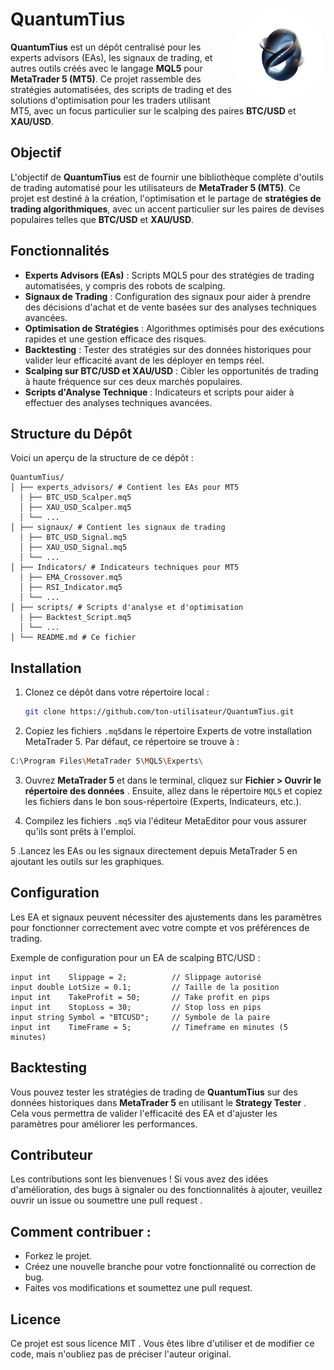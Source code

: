 # QuantumTius <img src="./quantum.png" alt="Doppo Bot" width="150" height="150" align="right" style="border-radius: 50%;">

**QuantumTius** est un dépôt centralisé pour les experts advisors (EAs), les signaux de trading, et autres outils créés avec le langage **MQL5** pour **MetaTrader 5 (MT5)**. Ce projet rassemble des stratégies automatisées, des scripts de trading et des solutions d'optimisation pour les traders utilisant MT5, avec un focus particulier sur le scalping des paires **BTC/USD** et **XAU/USD**.

## Objectif

L'objectif de **QuantumTius** est de fournir une bibliothèque complète d'outils de trading automatisé pour les utilisateurs de **MetaTrader 5 (MT5)**. Ce projet est destiné à la création, l'optimisation et le partage de **stratégies de trading algorithmiques**, avec un accent particulier sur les paires de devises populaires telles que **BTC/USD** et **XAU/USD**.

## Fonctionnalités

- **Experts Advisors (EAs)** : Scripts MQL5 pour des stratégies de trading automatisées, y compris des robots de scalping.
- **Signaux de Trading** : Configuration des signaux pour aider à prendre des décisions d'achat et de vente basées sur des analyses techniques avancées.
- **Optimisation de Stratégies** : Algorithmes optimisés pour des exécutions rapides et une gestion efficace des risques.
- **Backtesting** : Tester des stratégies sur des données historiques pour valider leur efficacité avant de les déployer en temps réel.
- **Scalping sur BTC/USD et XAU/USD** : Cibler les opportunités de trading à haute fréquence sur ces deux marchés populaires.
- **Scripts d'Analyse Technique** : Indicateurs et scripts pour aider à effectuer des analyses techniques avancées.

## Structure du Dépôt

Voici un aperçu de la structure de ce dépôt :
```
QuantumTius/ 
│ ├── experts_advisors/ # Contient les EAs pour MT5 
  │ ├── BTC_USD_Scalper.mq5 
  │ ├── XAU_USD_Scalper.mq5 
  │ └── ... 
│ ├── signaux/ # Contient les signaux de trading 
  │ ├── BTC_USD_Signal.mq5 
  │ ├── XAU_USD_Signal.mq5 
  │ └── ... 
│ ├── Indicators/ # Indicateurs techniques pour MT5 
  │ ├── EMA_Crossover.mq5 
  │ ├── RSI_Indicator.mq5 
  │ └── ... 
│ ├── scripts/ # Scripts d'analyse et d'optimisation 
  │ ├── Backtest_Script.mq5 
  │ └── ... 
│ └── README.md # Ce fichier
```

## Installation

1. Clonez ce dépôt dans votre répertoire local :
   ```bash
   git clone https://github.com/ton-utilisateur/QuantumTius.git
   ```

2. Copiez les fichiers `.mq5`dans le répertoire Experts de votre installation MetaTrader 5. Par défaut, ce répertoire se trouve à :
  ```sh
  C:\Program Files\MetaTrader 5\MQL5\Experts\
  ```

3. Ouvrez **MetaTrader 5** et dans le terminal, cliquez sur **Fichier > Ouvrir le répertoire des données** . Ensuite, allez dans le répertoire `MQL5` et copiez les fichiers dans le bon sous-répertoire (Experts, Indicateurs, etc.).

4. Compilez les fichiers `.mq5` via l'éditeur MetaEditor pour vous assurer qu'ils sont prêts à l'emploi.

5 .Lancez les EAs ou les signaux directement depuis MetaTrader 5 en ajoutant les outils sur les graphiques.

## Configuration
Les EA et signaux peuvent nécessiter des ajustements dans les paramètres pour fonctionner correctement avec votre compte et vos préférences de trading.

Exemple de configuration pour un EA de scalping BTC/USD :
```mql
input int    Slippage = 2;          // Slippage autorisé
input double LotSize = 0.1;         // Taille de la position
input int    TakeProfit = 50;       // Take profit en pips
input int    StopLoss = 30;         // Stop loss en pips
input string Symbol = "BTCUSD";     // Symbole de la paire
input int    TimeFrame = 5;         // Timeframe en minutes (5 minutes)
```

## Backtesting
Vous pouvez tester les stratégies de trading de **QuantumTius** sur des données historiques dans **MetaTrader 5** en utilisant le **Strategy Tester** . Cela vous permettra de valider l'efficacité des EA et d'ajuster les paramètres pour améliorer les performances.

## Contributeur
Les contributions sont les bienvenues ! Si vous avez des idées d'amélioration, des bugs à signaler ou des fonctionnalités à ajouter, veuillez ouvrir un issue ou soumettre une pull request .

## Comment contribuer :
* Forkez le projet.
* Créez une nouvelle branche pour votre fonctionnalité ou correction de bug.
* Faites vos modifications et soumettez une pull request.
## Licence
Ce projet est sous licence MIT . Vous êtes libre d'utiliser et de modifier ce code, mais n'oubliez pas de préciser l'auteur original.
